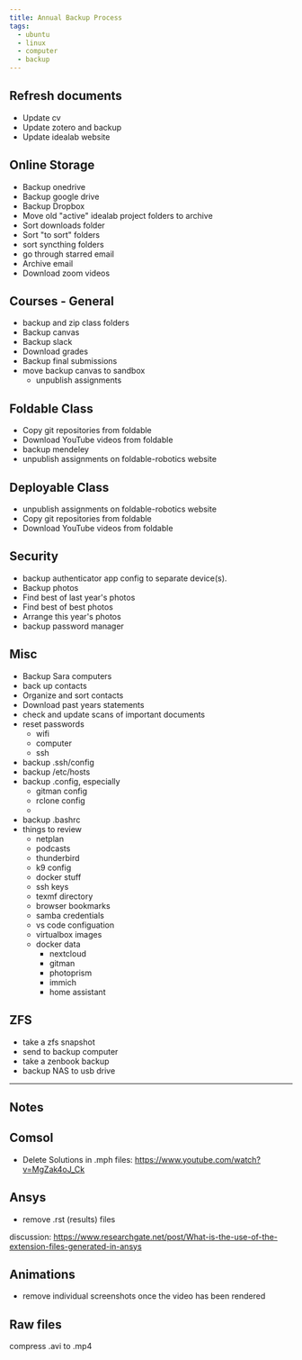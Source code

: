 ```yaml
---
title: Annual Backup Process
tags: 
  - ubuntu
  - linux
  - computer
  - backup
---
```


## Refresh documents

- Update cv
- Update zotero and backup
- Update idealab website

## Online Storage

- Backup onedrive
- Backup google drive
- Backup Dropbox
- Move old "active" idealab project folders to archive
- Sort downloads folder
- Sort "to sort" folders
- sort syncthing folders
- go through starred email
- Archive email
- Download zoom videos

## Courses - General

- backup and zip class folders
- Backup canvas
- Backup slack
- Download grades
- Backup final submissions
- move backup canvas to sandbox
    - unpublish assignments

## Foldable Class

- Copy git repositories from foldable
- Download YouTube videos from foldable
- backup mendeley
- unpublish assignments on foldable-robotics website

## Deployable Class

- unpublish assignments on foldable-robotics website
- Copy git repositories from foldable
- Download YouTube videos from foldable

## Security

- backup authenticator app config to separate device(s).
- Backup photos
- Find best of last year's photos
- Find best of best photos  
- Arrange this year's photos
- backup password manager

## Misc

- Backup Sara computers
- back up contacts  
- Organize and sort contacts
- Download past years statements
- check and update scans of important documents
- reset passwords
    - wifi
    - computer
    - ssh
- backup .ssh/config
- backup /etc/hosts
- backup .config, especially
    - gitman config
    - rclone config
    - 
- backup .bashrc
- things to review
    - netplan
    - podcasts
    - thunderbird
    - k9 config
    - docker stuff
    - ssh keys
    - texmf directory
    - browser bookmarks
    - samba credentials
    - vs code configuation
    - virtualbox images
    - docker data
        - nextcloud
        - gitman
        - photoprism
        - immich
        - home assistant

## ZFS

- take a zfs snapshot
- send to backup computer
- take a zenbook backup
- backup NAS to usb drive

----

## Notes

## Comsol

- Delete Solutions in .mph files: <https://www.youtube.com/watch?v=MgZak4oJ_Ck>

## Ansys

- remove .rst (results) files

discussion: <https://www.researchgate.net/post/What-is-the-use-of-the-extension-files-generated-in-ansys>

## Animations

- remove individual screenshots once the video has been rendered

## Raw files

compress .avi to .mp4

